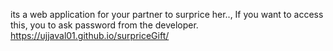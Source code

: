 its a web application for your partner to surprice her..,
If you want to access this, you to ask password from the developer.
https://ujjaval01.github.io/surpriceGift/
